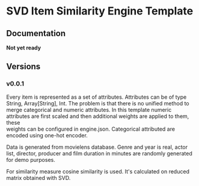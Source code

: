 # SVD Item Similarity Engine Template

## Documentation

__Not yet ready__

## Versions

### v0.0.1

Every item is represented as a set of attributes. Attributes can be of type 
String, Array[String], Int. The problem is that there is no unified method to
merge categorical and numeric attributes. In this template numeric attributes
are first scaled and then additional weights are applied to them, these  
weights can be configured in engine.json. Categorical attributed are encoded 
using one-hot encoder.

Data is generated from movielens database. Genre and year is real, actor 
list, director, producer and film duration in minutes are randomly generated 
for demo purposes.  

For similarity measure cosine similarity is used. It's calculated on reduced 
matrix obtained with SVD. 